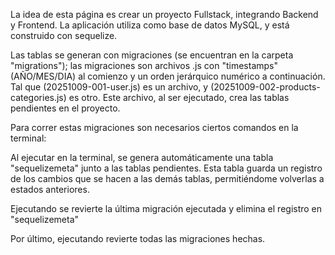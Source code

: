 La idea de esta página es crear un proyecto Fullstack, integrando Backend y Frontend. 
La aplicación utiliza como base de datos MySQL, y está construido con sequelize.

Las tablas se generan con migraciones (se encuentran en la carpeta "migrations"); las migraciones son archivos .js con "timestamps"(AÑO/MES/DIA) al comienzo y un orden jerárquico numérico a continuación. Tal que (20251009-001-user.js) es un archivo, y (20251009-002-products-categories.js) es otro. Este archivo, al ser ejecutado, crea las tablas pendientes en el proyecto.

Para correr estas migraciones son necesarios ciertos comandos en la terminal:

Al ejecutar <npx sequelize-cli db:migrate> en la terminal, se genera automáticamente una tabla "sequelizemeta" junto a las tablas pendientes. Esta tabla guarda un registro de los cambios que se hacen a las demás tablas, permitiéndome volverlas a estados anteriores.

Ejecutando <npx sequelize-cli db:migrate:undo> se revierte la última migración ejecutada y elimina el registro en "sequelizemeta"

Por último, ejecutando <npx sequelize-cli db:migrate:undo:all> revierte todas las migraciones hechas. 

